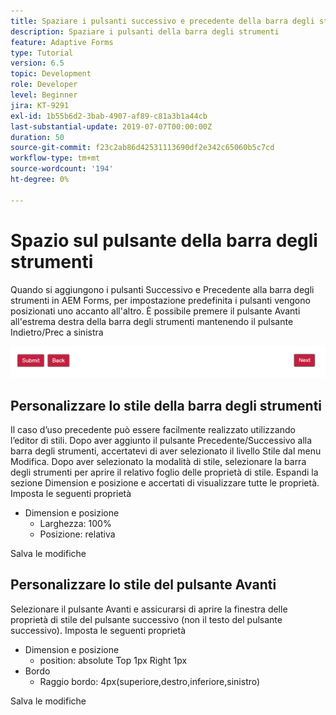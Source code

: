 ```yaml
---
title: Spaziare i pulsanti successivo e precedente della barra degli strumenti
description: Spaziare i pulsanti della barra degli strumenti
feature: Adaptive Forms
type: Tutorial
version: 6.5
topic: Development
role: Developer
level: Beginner
jira: KT-9291
exl-id: 1b55b6d2-3bab-4907-af89-c81a3b1a44cb
last-substantial-update: 2019-07-07T00:00:00Z
duration: 50
source-git-commit: f23c2ab86d42531113690df2e342c65060b5c7cd
workflow-type: tm+mt
source-wordcount: '194'
ht-degree: 0%

---
```


# Spazio sul pulsante della barra degli strumenti

Quando si aggiungono i pulsanti Successivo e Precedente alla barra degli strumenti in AEM Forms, per impostazione predefinita i pulsanti vengono posizionati uno accanto all&#39;altro. È possibile premere il pulsante Avanti all&#39;estrema destra della barra degli strumenti mantenendo il pulsante Indietro/Prec a sinistra

![spaziatura barra degli strumenti](assets/toolbar-spacing.png)


## Personalizzare lo stile della barra degli strumenti

Il caso d’uso precedente può essere facilmente realizzato utilizzando l’editor di stili. Dopo aver aggiunto il pulsante Precedente/Successivo alla barra degli strumenti, accertatevi di aver selezionato il livello Stile dal menu Modifica. Dopo aver selezionato la modalità di stile, selezionare la barra degli strumenti per aprire il relativo foglio delle proprietà di stile. Espandi la sezione Dimension e posizione e accertati di visualizzare tutte le proprietà. Imposta le seguenti proprietà
* Dimension e posizione
   * Larghezza: 100%
   * Posizione: relativa

Salva le modifiche

## Personalizzare lo stile del pulsante Avanti

Selezionare il pulsante Avanti e assicurarsi di aprire la finestra delle proprietà di stile del pulsante successivo (non il testo del pulsante successivo). Imposta le seguenti proprietà
* Dimension e posizione
   * position: absolute Top 1px Right 1px
* Bordo
   * Raggio bordo: 4px(superiore,destro,inferiore,sinistro)

Salva le modifiche
